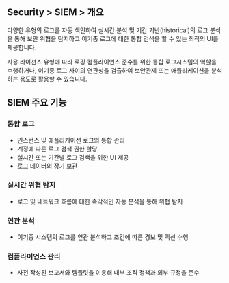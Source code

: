 
## Security > SIEM > 개요

다양한 유형의 로그를 자동 색인하여 실시간 분석 및 기간 기반(historical)의 로그 분석을 통해 보안 위협을 탐지하고 이기종 로그에 대한 통합 검색을 할 수 있는 최적의 UI를 제공합니다.

사용 라이선스 유형에 따라 로깅 컴플라이언스 준수를 위한 통합 로그시스템의 역할을 수행하거나, 이기종 로그 사이의 연관성을 검출하여 보안관제 또는 애플리케이션을 분석하는 용도로 활용할 수 있습니다.

## SIEM 주요 기능

### 통합 로그
* 인스턴스 및 애플리케이션 로그의 통합 관리
* 계정에 따른 로그 검색 권한 할당
* 실시간 또는 기간별 로그 검색을 위한 UI 제공
* 로그 데이터의 장기 보관

### 실시간 위협 탐지
* 로그 및 네트워크 흐름에 대한 즉각적인 자동 분석을 통해 위협 탐지

### 연관 분석
* 이기종 시스템의 로그를 연관 분석하고 조건에 따른 경보 및 액션 수행

### 컴플라이언스 관리
* 사전 작성된 보고서와 템플릿을 이용해 내부 조직 정책과 외부 규정을 준수
